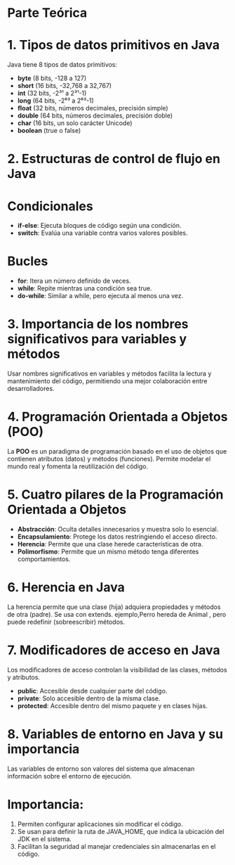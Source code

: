 # Parte Teórica

# 1. Tipos de datos primitivos en Java
Java tiene 8 tipos de datos primitivos:

- **byte** (8 bits, -128 a 127)
- **short** (16 bits, -32,768 a 32,767)
- **int** (32 bits, -2³¹ a 2³¹-1)
- **long** (64 bits, -2⁶³ a 2⁶³-1)
- **float** (32 bits, números decimales, precisión simple)
- **double** (64 bits, números decimales, precisión doble)
- **char** (16 bits, un solo carácter Unicode)
- **boolean** (true o false)

# 2. Estructuras de control de flujo en Java

# Condicionales
- **if-else**: Ejecuta bloques de código según una condición.
- **switch**: Evalúa una variable contra varios valores posibles.

# Bucles
- **for**: Itera un número definido de veces.
- **while**: Repite mientras una condición sea true.
- **do-while**: Similar a while, pero ejecuta al menos una vez.

# 3. Importancia de los nombres significativos para variables y métodos

Usar nombres significativos en variables y métodos facilita la lectura y mantenimiento del código, permitiendo una mejor colaboración entre desarrolladores.

# 4. Programación Orientada a Objetos (POO)

La **POO** es un paradigma de programación basado en el uso de objetos que contienen atributos (datos) y métodos (funciones). Permite modelar el mundo real y fomenta la reutilización del código.

# 5. Cuatro pilares de la Programación Orientada a Objetos

- **Abstracción**: Oculta detalles innecesarios y muestra solo lo esencial.
- **Encapsulamiento**: Protege los datos restringiendo el acceso directo.
- **Herencia**: Permite que una clase herede características de otra.
- **Polimorfismo**: Permite que un mismo método tenga diferentes comportamientos.

# 6. Herencia en Java

La herencia permite que una clase (hija) adquiera propiedades y métodos de otra (padre). Se usa con extends.
ejemplo,Perro hereda de Animal , pero puede redefinir (sobreescribir) métodos.

# 7. Modificadores de acceso en Java

Los modificadores de acceso controlan la visibilidad de las clases, métodos y atributos.

- **public**: Accesible desde cualquier parte del código.
- **private**: Solo accesible dentro de la misma clase.
- **protected**: Accesible dentro del mismo paquete y en clases hijas.

# 8. Variables de entorno en Java y su importancia

Las variables de entorno son valores del sistema que almacenan información sobre el entorno de ejecución.

# Importancia:
1. Permiten configurar aplicaciones sin modificar el código.
2. Se usan para definir la ruta de JAVA_HOME, que indica la ubicación del JDK en el sistema.
3. Facilitan la seguridad al manejar credenciales sin almacenarlas en el código.

